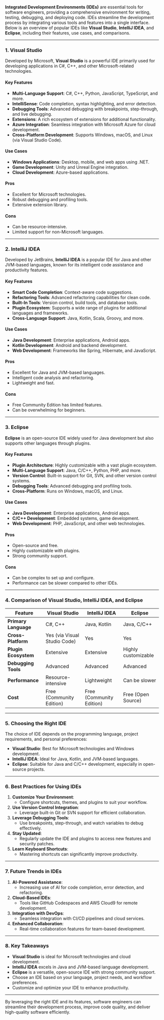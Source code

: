 **Integrated Development Environments (IDEs)** are essential tools for software engineers, providing a comprehensive environment for writing, testing, debugging, and deploying code. IDEs streamline the development process by integrating various tools and features into a single interface. Below is an overview of popular IDEs like **Visual Studio**, **IntelliJ IDEA**, and **Eclipse**, including their features, use cases, and comparisons.

---

### **1. Visual Studio**
Developed by Microsoft, **Visual Studio** is a powerful IDE primarily used for developing applications in C#, C++, and other Microsoft-related technologies.

#### **Key Features**
- **Multi-Language Support**: C#, C++, Python, JavaScript, TypeScript, and more.
- **IntelliSense**: Code completion, syntax highlighting, and error detection.
- **Debugging Tools**: Advanced debugging with breakpoints, step-through, and live debugging.
- **Extensions**: A rich ecosystem of extensions for additional functionality.
- **Azure Integration**: Seamless integration with Microsoft Azure for cloud development.
- **Cross-Platform Development**: Supports Windows, macOS, and Linux (via Visual Studio Code).

#### **Use Cases**
- **Windows Applications**: Desktop, mobile, and web apps using .NET.
- **Game Development**: Unity and Unreal Engine integration.
- **Cloud Development**: Azure-based applications.

#### **Pros**
- Excellent for Microsoft technologies.
- Robust debugging and profiling tools.
- Extensive extension library.

#### **Cons**
- Can be resource-intensive.
- Limited support for non-Microsoft languages.

---

### **2. IntelliJ IDEA**
Developed by JetBrains, **IntelliJ IDEA** is a popular IDE for Java and other JVM-based languages, known for its intelligent code assistance and productivity features.

#### **Key Features**
- **Smart Code Completion**: Context-aware code suggestions.
- **Refactoring Tools**: Advanced refactoring capabilities for clean code.
- **Built-In Tools**: Version control, build tools, and database tools.
- **Plugin Ecosystem**: Supports a wide range of plugins for additional languages and frameworks.
- **Cross-Language Support**: Java, Kotlin, Scala, Groovy, and more.

#### **Use Cases**
- **Java Development**: Enterprise applications, Android apps.
- **Kotlin Development**: Android and backend development.
- **Web Development**: Frameworks like Spring, Hibernate, and JavaScript.

#### **Pros**
- Excellent for Java and JVM-based languages.
- Intelligent code analysis and refactoring.
- Lightweight and fast.

#### **Cons**
- Free Community Edition has limited features.
- Can be overwhelming for beginners.

---

### **3. Eclipse**
**Eclipse** is an open-source IDE widely used for Java development but also supports other languages through plugins.

#### **Key Features**
- **Plugin Architecture**: Highly customizable with a vast plugin ecosystem.
- **Multi-Language Support**: Java, C/C++, Python, PHP, and more.
- **Version Control**: Built-in support for Git, SVN, and other version control systems.
- **Debugging Tools**: Advanced debugging and profiling tools.
- **Cross-Platform**: Runs on Windows, macOS, and Linux.

#### **Use Cases**
- **Java Development**: Enterprise applications, Android apps.
- **C/C++ Development**: Embedded systems, game development.
- **Web Development**: PHP, JavaScript, and other web technologies.

#### **Pros**
- Open-source and free.
- Highly customizable with plugins.
- Strong community support.

#### **Cons**
- Can be complex to set up and configure.
- Performance can be slower compared to other IDEs.

---

### **4. Comparison of Visual Studio, IntelliJ IDEA, and Eclipse**
| **Feature**               | **Visual Studio**               | **IntelliJ IDEA**               | **Eclipse**                     |
|---------------------------|---------------------------------|---------------------------------|---------------------------------|
| **Primary Language**       | C#, C++                         | Java, Kotlin                    | Java, C/C++                     |
| **Cross-Platform**         | Yes (via Visual Studio Code)    | Yes                             | Yes                             |
| **Plugin Ecosystem**       | Extensive                       | Extensive                       | Highly customizable             |
| **Debugging Tools**        | Advanced                        | Advanced                        | Advanced                        |
| **Performance**            | Resource-intensive              | Lightweight                     | Can be slower                   |
| **Cost**                  | Free (Community Edition)        | Free (Community Edition)        | Free (Open Source)              |

---

### **5. Choosing the Right IDE**
The choice of IDE depends on the programming language, project requirements, and personal preferences:
- **Visual Studio**: Best for Microsoft technologies and Windows development.
- **IntelliJ IDEA**: Ideal for Java, Kotlin, and JVM-based languages.
- **Eclipse**: Suitable for Java and C/C++ development, especially in open-source projects.

---

### **6. Best Practices for Using IDEs**
1. **Customize Your Environment**:
   - Configure shortcuts, themes, and plugins to suit your workflow.
2. **Use Version Control Integration**:
   - Leverage built-in Git or SVN support for efficient collaboration.
3. **Leverage Debugging Tools**:
   - Use breakpoints, step-through, and watch variables to debug effectively.
4. **Stay Updated**:
   - Regularly update the IDE and plugins to access new features and security patches.
5. **Learn Keyboard Shortcuts**:
   - Mastering shortcuts can significantly improve productivity.

---

### **7. Future Trends in IDEs**
1. **AI-Powered Assistance**:
   - Increasing use of AI for code completion, error detection, and refactoring.
2. **Cloud-Based IDEs**:
   - Tools like GitHub Codespaces and AWS Cloud9 for remote development.
3. **Integration with DevOps**:
   - Seamless integration with CI/CD pipelines and cloud services.
4. **Enhanced Collaboration**:
   - Real-time collaboration features for team-based development.

---

### **8. Key Takeaways**
- **Visual Studio** is ideal for Microsoft technologies and cloud development.
- **IntelliJ IDEA** excels in Java and JVM-based language development.
- **Eclipse** is a versatile, open-source IDE with strong community support.
- Choose an IDE based on your language, project needs, and workflow preferences.
- Customize and optimize your IDE to enhance productivity.

---

By leveraging the right IDE and its features, software engineers can streamline their development process, improve code quality, and deliver high-quality software efficiently.
